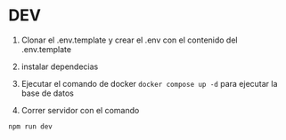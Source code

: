 # DEV

1. Clonar el .env.template y crear el .env con el contenido del .env.template

2. instalar dependecias

3. Ejecutar el comando de docker `docker compose up -d` para ejecutar la base de datos

4. Correr servidor con el comando

`npm run dev`

